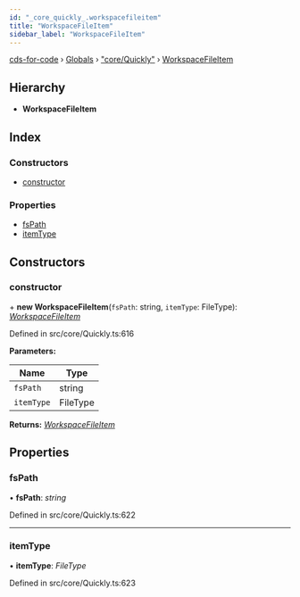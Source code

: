 ```yaml
---
id: "_core_quickly_.workspacefileitem"
title: "WorkspaceFileItem"
sidebar_label: "WorkspaceFileItem"
---
```


[cds-for-code](../index.md) › [Globals](../globals.md) › ["core/Quickly"](../modules/_core_quickly_.md) › [WorkspaceFileItem](_core_quickly_.workspacefileitem.md)

## Hierarchy

* **WorkspaceFileItem**

## Index

### Constructors

* [constructor](_core_quickly_.workspacefileitem.md#constructor)

### Properties

* [fsPath](_core_quickly_.workspacefileitem.md#fspath)
* [itemType](_core_quickly_.workspacefileitem.md#itemtype)

## Constructors

###  constructor

\+ **new WorkspaceFileItem**(`fsPath`: string, `itemType`: FileType): *[WorkspaceFileItem](_core_quickly_.workspacefileitem.md)*

Defined in src/core/Quickly.ts:616

**Parameters:**

Name | Type |
------ | ------ |
`fsPath` | string |
`itemType` | FileType |

**Returns:** *[WorkspaceFileItem](_core_quickly_.workspacefileitem.md)*

## Properties

###  fsPath

• **fsPath**: *string*

Defined in src/core/Quickly.ts:622

___

###  itemType

• **itemType**: *FileType*

Defined in src/core/Quickly.ts:623
